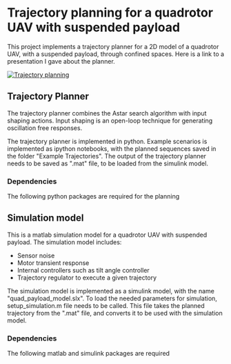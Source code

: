 # Trajectory planning for a quadrotor UAV with suspended payload
This project implements a trajectory planner for a 2D model of a quadrotor UAV, with a suspended payload, through confined spaces. Here is a link to a presentation I gave about the planner.

[![Trajectory planning](https://img.youtube.com/vi/YTAeVl-ViNA/0.jpg)](https://www.youtube.com/watch?v=YTAeVl-ViNA)


## Trajectory Planner
The trajectory planner combines the Astar search algorithm with input shaping actions. Input shaping is an open-loop technique for generating oscillation free responses.

The trajectory planner is implemented in python. Example scenarios is implemented as ipython notebooks, with the planned sequences saved in the folder "Example Trajectories". The output of the trajectory planner needs to be saved as ".mat" file, to be loaded from the simulink model.

### Dependencies
The following python packages are required for the planning

## Simulation model

This is a matlab simulation model for a quadrotor UAV with suspended payload. The simulation model includes:
- Sensor noise 
- Motor transient response
- Internal controllers such as tilt angle controller
- Trajectory regulator to execute a given trajectory

The simulation model is implemented as a simulink model, with the name "quad_payload_model.slx".
To load the needed parameters for simulation, setup_simulation.m file needs to be called. This file takes the planned trajectory from the ".mat" file, and converts it to be used with the simulation model.

### Dependencies
The following matlab and simulink packages are required
